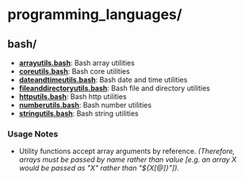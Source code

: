 
# programming_languages/

## bash/

* [**arrayutils.bash**](bash/arrayutils.bash): Bash array utilities
* [**coreutils.bash**](bash/coreutils.bash): Bash core utilities
* [**dateandtimeutils.bash**](bash/dateandtimeutils.bash): Bash date and time utilities
* [**fileanddirectoryutils.bash**](bash/fileanddirectoryutils.bash): Bash file and directory utilities
* [**httputils.bash**](bash/httputils.bash): Bash http utilities
* [**numberutils.bash**](bash/numberutils.bash): Bash number utilities
* [**stringutils.bash**](bash/stringutils.bash): Bash string utilities

### Usage Notes

* Utility functions accept array arguments by reference. *(Therefore, arrays must be passed by name rather than value [e.g. an array X would be passed as "X" rather than "${X[@]}"]).*
